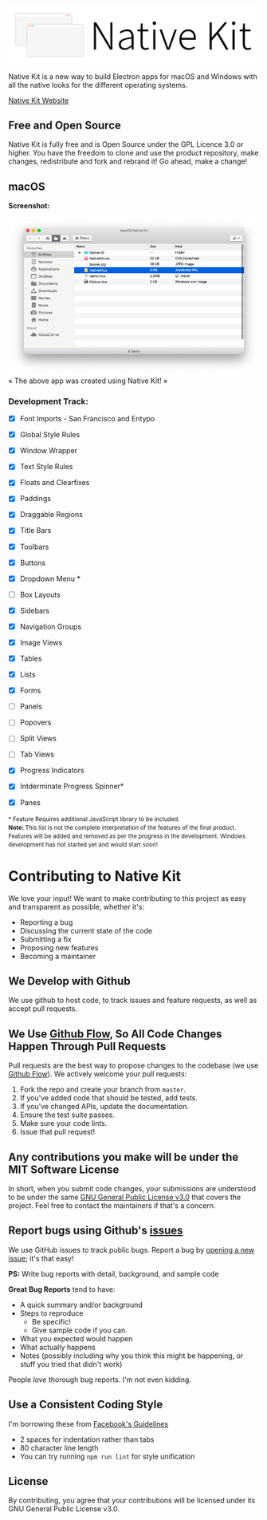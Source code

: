 ![Native Kit Banner](./banner/NativeKitBannerWhite.png)


Native Kit is a new way to build Electron apps for macOS and Windows with all the native looks for the different operating systems.

[Native Kit Website](https://www.nativekit.co)

## Free and Open Source
Native Kit is fully free and is Open Source under the GPL Licence 3.0 or higher. You have the freedom to clone and use the product repository, make changes, redistribute and fork and rebrand it! Go ahead, make a change!

## macOS

**Screenshot:**

![macOS Screenshot](./banner/screenshot_macOS.png)
« The above app was created using Native Kit! »

<h3>Development Track:</h3>

- [x] Font Imports - San Francisco and Entypo
- [x] Global Style Rules
- [x] Window Wrapper
- [x] Text Style Rules
- [x] Floats and Clearfixes
- [x] Paddings
- [x] Draggable Regions
- [x] Title Bars
- [x] Toolbars
- [x] Buttons
- [x] Dropdown Menu *
- [ ] Box Layouts
- [x] Sidebars
- [x] Navigation Groups
- [x] Image Views
- [x] Tables
- [x] Lists
- [x] Forms
- [ ] Panels
- [ ] Popovers
- [ ] Split Views
- [ ] Tab Views
- [x] Progress Indicators
- [x] Intderminate Progress Spinner*
- [x] Panes


<small>* Feature Requires additional JavaScript library to be included.</small>
<br>
<small><b>Note: </b>This list is not the complete interpretation of the features of the final product. Features will be added and removed as per the progress in the development. Windows development has not started yet and would start soon!</small>

# Contributing to Native Kit
We love your input! We want to make contributing to this project as easy and transparent as possible, whether it's:

- Reporting a bug
- Discussing the current state of the code
- Submitting a fix
- Proposing new features
- Becoming a maintainer

## We Develop with Github
We use github to host code, to track issues and feature requests, as well as accept pull requests.

## We Use [Github Flow](https://guides.github.com/introduction/flow/index.html), So All Code Changes Happen Through Pull Requests
Pull requests are the best way to propose changes to the codebase (we use [Github Flow](https://guides.github.com/introduction/flow/index.html)). We actively welcome your pull requests:

1. Fork the repo and create your branch from `master`.
2. If you've added code that should be tested, add tests.
3. If you've changed APIs, update the documentation.
4. Ensure the test suite passes.
5. Make sure your code lints.
6. Issue that pull request!

## Any contributions you make will be under the MIT Software License
In short, when you submit code changes, your submissions are understood to be under the same [GNU General Public License v3.0](https://choosealicense.com/licenses/gpl-3.0/) that covers the project. Feel free to contact the maintainers if that's a concern.

## Report bugs using Github's [issues](https://github.com/luciferreeves/nativekit/issues)
We use GitHub issues to track public bugs. Report a bug by [opening a new issue](https://github.com/luciferreeves/nativekit/issues/new); it's that easy!

**PS:** Write bug reports with detail, background, and sample code

**Great Bug Reports** tend to have:

- A quick summary and/or background
- Steps to reproduce
  - Be specific!
  - Give sample code if you can. 
- What you expected would happen
- What actually happens
- Notes (possibly including why you think this might be happening, or stuff you tried that didn't work)

People *love* thorough bug reports. I'm not even kidding.

## Use a Consistent Coding Style
I'm borrowing these from [Facebook's Guidelines](https://github.com/facebook/draft-js/blob/a9316a723f9e918afde44dea68b5f9f39b7d9b00/CONTRIBUTING.md)

* 2 spaces for indentation rather than tabs
* 80 character line length
* You can try running `npm run lint` for style unification

## License
By contributing, you agree that your contributions will be licensed under its GNU General Public License v3.0.
